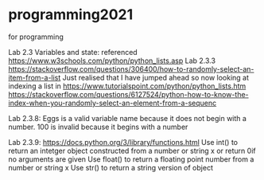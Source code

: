 # programming2021
for programming

Lab 2.3 Variables and state: referenced https://www.w3schools.com/python/python_lists.asp
Lab 2.3.3 https://stackoverflow.com/questions/306400/how-to-randomly-select-an-item-from-a-list
Just realised that I have jumped ahead so now looking at indexing a list  in https://www.tutorialspoint.com/python/python_lists.htm
https://stackoverflow.com/questions/6127524/python-how-to-know-the-index-when-you-randomly-select-an-element-from-a-sequenc

Lab 2.3.8: Eggs is a valid variable name because it does not begin with a number.
           100 is invalid because it begins with a number

         
Lab 2.3.9: https://docs.python.org/3/library/functions.html
 Use int()   to return an intetger object constructed from a number or string x or return 0if no arguments are given
 Use float() to return a floating point number from a number or string x
 Use str()   to return a string version of object           
            